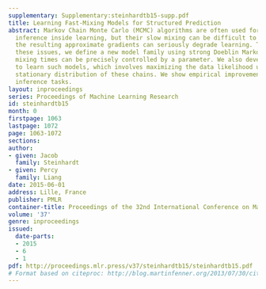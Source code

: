 ```yaml
---
supplementary: Supplementary:steinhardtb15-supp.pdf
title: Learning Fast-Mixing Models for Structured Prediction
abstract: Markov Chain Monte Carlo (MCMC) algorithms are often used for approximate
  inference inside learning, but their slow mixing can be difficult to diagnose and
  the resulting approximate gradients can seriously degrade learning. To alleviate
  these issues, we define a new model family using strong Doeblin Markov chains, whose
  mixing times can be precisely controlled by a parameter. We also develop an algorithm
  to learn such models, which involves maximizing the data likelihood under the induced
  stationary distribution of these chains. We show empirical improvements on two challenging
  inference tasks.
layout: inproceedings
series: Proceedings of Machine Learning Research
id: steinhardtb15
month: 0
firstpage: 1063
lastpage: 1072
page: 1063-1072
sections: 
author:
- given: Jacob
  family: Steinhardt
- given: Percy
  family: Liang
date: 2015-06-01
address: Lille, France
publisher: PMLR
container-title: Proceedings of the 32nd International Conference on Machine Learning
volume: '37'
genre: inproceedings
issued:
  date-parts:
  - 2015
  - 6
  - 1
pdf: http://proceedings.mlr.press/v37/steinhardtb15/steinhardtb15.pdf
# Format based on citeproc: http://blog.martinfenner.org/2013/07/30/citeproc-yaml-for-bibliographies/
---
```

